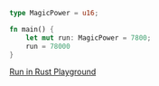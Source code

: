 ```rust
type MagicPower = u16;

fn main() {
	let mut run: MagicPower = 7800;
    run = 78000
}
```
[Run in Rust Playground](https://gist.github.com/rust-play/ef407980e1e56a889492c5c9f12ebb20&version=stable&mode=debug&edition=2021)

